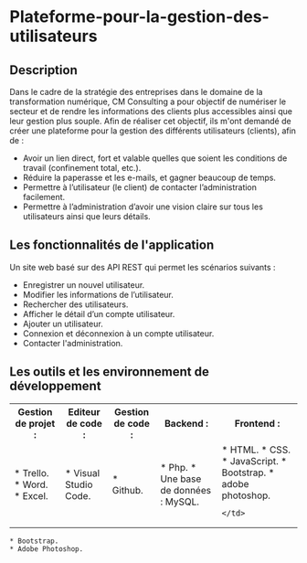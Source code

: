 # Plateforme-pour-la-gestion-des-utilisateurs
## Description 
Dans le cadre de la stratégie des entreprises dans le domaine de la transformation numérique, CM Consulting a pour objectif de numériser le secteur et de rendre les informations des clients plus accessibles ainsi que leur gestion plus souple. Afin de réaliser cet objectif, ils m'ont demandé de créer une plateforme pour la gestion des différents utilisateurs (clients), afin de :
* Avoir un lien direct, fort et valable quelles que soient les conditions de travail (confinement total, etc.).
* Réduire la paperasse et les e-mails, et gagner beaucoup de temps.
* Permettre à l’utilisateur (le client) de contacter l’administration facilement.
* Permettre à l’administration d’avoir une vision claire sur tous les utilisateurs ainsi que leurs détails.

## Les fonctionnalités de l'application 
Un site web basé sur des API REST qui permet les scénarios suivants :
*	Enregistrer un nouvel utilisateur.
*	Modifier les informations de l’utilisateur.
*	Rechercher des utilisateurs.
*	Afficher le détail d’un compte utilisateur.
*	Ajouter un utilisateur.
*	Connexion et déconnexion à un compte utilisateur.
*	Contacter l'administration.

## Les outils et les environnement de développement
<table align="center">
  <tr>
  	<th>
		 Gestion de projet :
	</th>
 	<th>
		Editeur de code :
	</th>
	<th>
		 Gestion de code :
	</th>
	<th>
		Backend :
	</th> 
	<th>
		Frontend :
	</th>
  </tr>
  <tr>
  	<td>
		* Trello.
     		* Word.
     		* Excel.
	</td>
 	<td>
		* Visual Studio Code.
	</td>
 	<td>
		* Github.
	</td>
 	<td>
		* Php.
    		* Une base de données : MySQL.
	</td>
	<td>
 		 * HTML.
    		 * CSS.
       		 * JavaScript.
	  	 * Bootstrap.
     		 * adobe photoshop.
		
	</td>
  </tr>
</table>
   
 
    * Bootstrap.
    * Adobe Photoshop.



